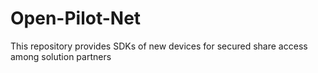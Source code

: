 Open-Pilot-Net
==============

This repository provides SDKs of new devices for secured share access among solution partners